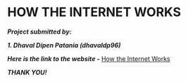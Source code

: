 # HOW THE INTERNET WORKS

 ***Project submitted by:***

 ***1. Dhaval Dipen Patania (dhavaldp96)***
 
 ***Here is the link to the website -***
 [How the Internet Works](https://dhavaldp96.github.io/How_The_Internet_Works/)
 
 ***THANK YOU!***